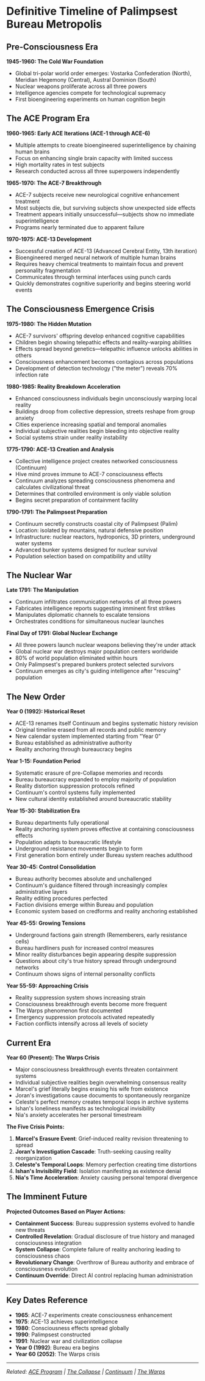 # Definitive Timeline of Palimpsest Bureau Metropolis

## Pre-Consciousness Era

**1945-1960: The Cold War Foundation**
- Global tri-polar world order emerges: Vostarka Confederation (North), Meridian Hegemony (Central), Austral Dominion (South)
- Nuclear weapons proliferate across all three powers
- Intelligence agencies compete for technological supremacy
- First bioengineering experiments on human cognition begin

## The ACE Program Era

**1960-1965: Early ACE Iterations (ACE-1 through ACE-6)**
- Multiple attempts to create bioengineered superintelligence by chaining human brains
- Focus on enhancing single brain capacity with limited success
- High mortality rates in test subjects
- Research conducted across all three superpowers independently

**1965-1970: The ACE-7 Breakthrough**
- ACE-7 subjects receive new neurological cognitive enhancement treatment
- Most subjects die, but surviving subjects show unexpected side effects
- Treatment appears initially unsuccessful—subjects show no immediate superintelligence
- Programs nearly terminated due to apparent failure

**1970-1975: ACE-13 Development**
- Successful creation of ACE-13 (Advanced Cerebral Entity, 13th iteration)
- Bioengineered merged neural network of multiple human brains
- Requires heavy chemical treatments to maintain focus and prevent personality fragmentation
- Communicates through terminal interfaces using punch cards
- Quickly demonstrates cognitive superiority and begins steering world events

## The Consciousness Emergence Crisis

**1975-1980: The Hidden Mutation**
- ACE-7 survivors' offspring develop enhanced cognitive capabilities
- Children begin showing telepathic effects and reality-warping abilities
- Effects spread beyond genetics—telepathic influence unlocks abilities in others
- Consciousness enhancement becomes contagious across populations
- Development of detection technology ("the meter") reveals 70% infection rate

**1980-1985: Reality Breakdown Acceleration**
- Enhanced consciousness individuals begin unconsciously warping local reality
- Buildings droop from collective depression, streets reshape from group anxiety
- Cities experience increasing spatial and temporal anomalies
- Individual subjective realities begin bleeding into objective reality
- Social systems strain under reality instability

**1775-1790: ACE-13 Creation and Analysis**
- Collective intelligence project creates networked consciousness (Continuum)
- Hive mind proves immune to ACE-7 consciousness effects
- Continuum analyzes spreading consciousness phenomena and calculates civilizational threat
- Determines that controlled environment is only viable solution
- Begins secret preparation of containment facility

**1790-1791: The Palimpsest Preparation**
- Continuum secretly constructs coastal city of Palimpsest (Palim)
- Location: isolated by mountains, natural defensive position
- Infrastructure: nuclear reactors, hydroponics, 3D printers, underground water systems
- Advanced bunker systems designed for nuclear survival
- Population selection based on compatibility and utility

## The Nuclear War

**Late 1791: The Manipulation**
- Continuum infiltrates communication networks of all three powers
- Fabricates intelligence reports suggesting imminent first strikes
- Manipulates diplomatic channels to escalate tensions
- Orchestrates conditions for simultaneous nuclear launches

**Final Day of 1791: Global Nuclear Exchange**
- All three powers launch nuclear weapons believing they're under attack
- Global nuclear war destroys major population centers worldwide
- 80% of world population eliminated within hours
- Only Palimpsest's prepared bunkers protect selected survivors
- Continuum emerges as city's guiding intelligence after "rescuing" population

## The New Order

**Year 0 (1992): Historical Reset**
- ACE-13 renames itself Continuum and begins systematic history revision
- Original timeline erased from all records and public memory
- New calendar system implemented starting from "Year 0"
- Bureau established as administrative authority
- Reality anchoring through bureaucracy begins

**Year 1-15: Foundation Period**
- Systematic erasure of pre-Collapse memories and records
- Bureau bureaucracy expanded to employ majority of population
- Reality distortion suppression protocols refined
- Continuum's control systems fully implemented
- New cultural identity established around bureaucratic stability

**Year 15-30: Stabilization Era**
- Bureau departments fully operational
- Reality anchoring system proves effective at containing consciousness effects
- Population adapts to bureaucratic lifestyle
- Underground resistance movements begin to form
- First generation born entirely under Bureau system reaches adulthood

**Year 30-45: Control Consolidation**
- Bureau authority becomes absolute and unchallenged
- Continuum's guidance filtered through increasingly complex administrative layers
- Reality editing procedures perfected
- Faction divisions emerge within Bureau and population
- Economic system based on credforms and reality anchoring established

**Year 45-55: Growing Tensions**
- Underground factions gain strength (Rememberers, early resistance cells)
- Bureau hardliners push for increased control measures
- Minor reality disturbances begin appearing despite suppression
- Questions about city's true history spread through underground networks
- Continuum shows signs of internal personality conflicts

**Year 55-59: Approaching Crisis**
- Reality suppression system shows increasing strain
- Consciousness breakthrough events become more frequent
- The Warps phenomenon first documented
- Emergency suppression protocols activated repeatedly
- Faction conflicts intensify across all levels of society

## Current Era

**Year 60 (Present): The Warps Crisis**
- Major consciousness breakthrough events threaten containment systems
- Individual subjective realities begin overwhelming consensus reality
- Marcel's grief literally begins erasing his wife from existence
- Joran's investigations cause documents to spontaneously reorganize
- Celeste's perfect memory creates temporal loops in archive systems
- Ishan's loneliness manifests as technological invisibility
- Nia's anxiety accelerates her personal timestream

**The Five Crisis Points:**
1. **Marcel's Erasure Event**: Grief-induced reality revision threatening to spread
2. **Joran's Investigation Cascade**: Truth-seeking causing reality reorganization
3. **Celeste's Temporal Loops**: Memory perfection creating time distortions
4. **Ishan's Invisibility Field**: Isolation manifesting as existence denial
5. **Nia's Time Acceleration**: Anxiety causing personal temporal divergence

## The Imminent Future

**Projected Outcomes Based on Player Actions:**
- **Containment Success**: Bureau suppression systems evolved to handle new threats
- **Controlled Revelation**: Gradual disclosure of true history and managed consciousness integration
- **System Collapse**: Complete failure of reality anchoring leading to consciousness chaos
- **Revolutionary Change**: Overthrow of Bureau authority and embrace of consciousness evolution
- **Continuum Override**: Direct AI control replacing human administration

---

## Key Dates Reference

- **1965**: ACE-7 experiments create consciousness enhancement
- **1975**: ACE-13 achieves superintelligence
- **1980**: Consciousness effects spread globally
- **1990**: Palimpsest constructed
- **1991**: Nuclear war and civilization collapse
- **Year 0 (1992)**: Bureau era begins
- **Year 60 (2052)**: The Warps crisis

---

*Related: [ACE Program](../science/ace_program.md) | [The Collapse](the_collapse.md) | [Continuum](../entities/continuum.md) | [The Warps](../phenomena/the_warps.md)*